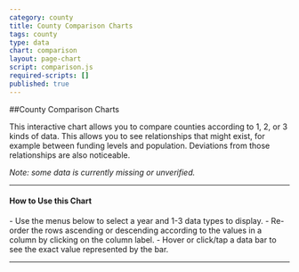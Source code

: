 ```yaml
---
category: county
title: County Comparison Charts
tags: county
type: data
chart: comparison
layout: page-chart
script: comparison.js
required-scripts: []
published: true
---
```


##County Comparison Charts

This interactive chart allows you to compare counties according to 1, 2, or 3 kinds of data. This allows you to see relationships that might exist, for example between funding levels and population. Deviations from those relationships are also noticeable.

*Note: some data is currently missing or unverified.*

<hr>
<h4 class="howto-header">How to Use this Chart</h4>
- Use the menus below to select a year and 1-3 data types to display.
- Re-order the rows ascending or descending according to the values in a column by clicking on the column label.
- Hover or click/tap a data bar to see the exact value represented by the bar.
<hr>
